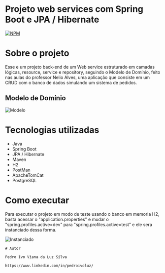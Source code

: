 # Projeto web services com Spring Boot e JPA / Hibernate  
[![NPM](https://img.shields.io/npm/l/react)](https://github.com/Trafl/ProjectWebService-Spring_Boot-JPA-Hibernate/blob/main/license) 

# Sobre o projeto
 Esse e um projeto back-end de um Web service estruturado em camadas lógicas, resource, service e repository, seguindo o Modelo de Domínio, feito nas aulas do professor   Nelio Alves, uma aplicação que consiste em um CRUD com o banco de dados simulando um sistema de pedidos.

## Modelo de Domínio
![Modelo](https://github.com/Trafl/assets/blob/main/domainModel.png)

# Tecnologias utilizadas
- Java
- Spring Boot
- JPA / Hibernate
- Maven
- H2
- PostMan
- ApacheTomCat
- PostgreSQL

# Como executar 
Para executar o projeto em modo de teste usando o banco em memoria H2, basta acessar o "application.properties" e mudar o "spring.profiles.active=dev" para "spring.profiles.active=test" e ele sera instanciado dessa forma.

![Instanciado](https://github.com/Trafl/assets/blob/main/domainInstance.png)

```
# Autor

Pedro Ivo Viana da Luz Silva

https://www.linkedin.com/in/pedroivoluz/

